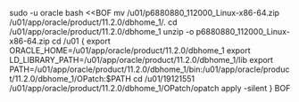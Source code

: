 sudo -u oracle bash <<BOF
mv /u01/p6880880_112000_Linux-x86-64.zip /u01/app/oracle/product/11.2.0/dbhome_1/.
cd /u01/app/oracle/product/11.2.0/dbhome_1
unzip -o p6880880_112000_Linux-x86-64.zip
cd /u01
{
    export ORACLE_HOME=/u01/app/oracle/product/11.2.0/dbhome_1
    export LD_LIBRARY_PATH=/u01/app/oracle/product/11.2.0/dbhome_1/lib
    export PATH=/u01/app/oracle/product/11.2.0/dbhome_1/bin:/u01/app/oracle/product/11.2.0/dbhome_1/OPatch:$PATH
    cd /u01/19121551
    /u01/app/oracle/product/11.2.0/dbhome_1/OPatch/opatch apply -silent
}
BOF
